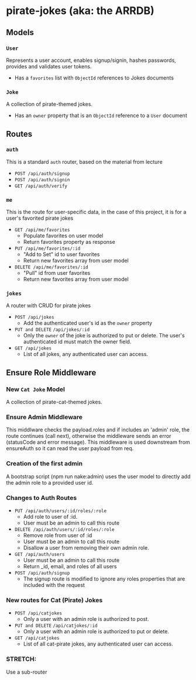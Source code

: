 # pirate-jokes (aka: the ARRDB)

## Models

### `User`
Represents a user account, enables signup/signin, hashes passwords, provides and validates user tokens. 
- Has a `favorites` list with `ObjectId` references to Jokes documents

### `Joke`
A collection of pirate-themed jokes. 
- Has an `owner` property that is an `ObjectId` reference to a `User` document

## Routes

### `auth`
This is a standard `auth` router, based on the material from lecture
- `POST /api/auth/signup`
- `POST /api/auth/signin`
- `GET /api/auth/verify`

### `me`
This is the route for user-specific data, in the case of this project, it is for a user's favorited pirate jokes
- `GET /api/me/favorites`
  - Populate favorites on user model
  - Return favorites property as response
- `PUT /api/me/favorites/:id`
  - "Add to Set" id to user favorites
  - Return new favorites array from user model
- `DELETE /api/me/favorites/:id`
  - "Pull" id from user favorites
  - Return new favorites array from user model

### `jokes`
A router with CRUD for pirate jokes
- `POST /api/jokes`
  - Add the authenticated user's id as the `owner` property
- `PUT and DELETE` `/api/jokes/:id`
  - Only the `owner` of the joke is authorized to put or delete. The user's authenticated id must match the owner field.
- `GET /api/jokes`
  - List of all jokes, any authenticated user can access.

## Ensure Role Middleware

### New `Cat Joke` Model
A collection of pirate-cat-themed jokes. 

### Ensure Admin Middleware
This middlware checks the payload.roles and if includes an 'admin' role, the route continues (call next), otherwise the middleware sends an error (statusCode and error message). This middleware is used downstream from ensureAuth so it can read the user payload from req.

### Creation of the first admin
A bootstrap script (npm run nake:admin) uses the user model to directly add the admin role to a provided user id. 

### Changes to Auth Routes
- `PUT /api/auth/users/:id/roles/:role`
  - Add role to user of :id. 
  - User must be an admin to call this route
- `DELETE /api/auth/users/:id/roles/:role`
  - Remove role from user of :id
  - User must be an admin to call this route
  - Disallow a user from removing their own admin role.
- `GET /api/auth/users`
  - User must be an admin to call this route
  - Return _id, email, and roles of all users
- `POST /api/auth/signup`
  - The signup route is modified to ignore any roles properties that are included with the request

### New routes for Cat (Pirate) Jokes
- `POST /api/catjokes`
  - Only a user with an admin role is authorized to post.
- `PUT and DELETE` `/api/catjokes/:id`
  - Only a user with an admin role is authorized to put or delete.
- `GET /api/catjokes`
  - List of all cat-pirate jokes, any authenticated user can access.

### STRETCH: 
Use a sub-router


